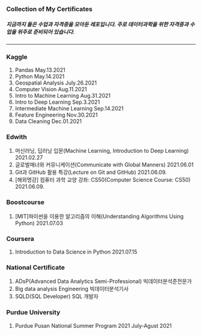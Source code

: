 ### Collection of My Certificates  
##### 지금까지 들은 수업과 자격증을 모아둔 레포입니다. 주로 데이터과학을 위한 자격증과 수업을 위주로 준비되어 있습니다.
---
### Kaggle
1. Pandas  May.13.2021
2. Python  May.14.2021
3. Geospatial Analysis July.26.2021
4. Computer Vision Aug.11.2021
5. Intro to Machine Learning Aug.31.2021
6. Intro to Deep Learning Sep.3.2021
7. Intermediate Machine Learning Sep.14.2021
8. Feature Engineering Nov.30.2021
9. Data Cleaning Dec.01.2021

### Edwith
1. 머신러닝, 딥러닝 입문(Machine Learning, Introduction to Deep Learning) 2021.02.27
2. 글로벌매너와 커뮤니케이션(Communicate with Global Manners) 2021.06.01
3. Git과 GitHub 활용 특강(Lecture on Git and GitHub) 2021.06.09.
4. [해외명강] 컴퓨터 과학 교양 강좌: CS50(Computer Science Course: CS50) 2021.06.09.

### Boostcourse
1. [MIT]파이썬을 이용한 알고리즘의 이해(Understanding Algorithms Using Python) 2021.07.03

### Coursera
1. Introduction to Data Science in Python 2021.07.15

### National Certificate
1. ADsP(Advanced Data Analytics Semi-Professional) 빅데이터분석준전문가
2. Big data analysis Engineering 빅데이터분석기사
3. SQLD(SQL Developer) SQL 개발자

### Purdue University
1. Purdue Pusan National Summer Program 2021 July-Agust 2021
